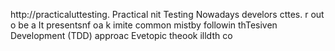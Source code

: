
http://practicaluttesting.
Practical nit Testing 
Nowadays develors cttes.  r out o be a
It presentsnf  oa  k imite common mistby followin thTesiven Development (TDD) approac Evetopic  theook  illdth co













